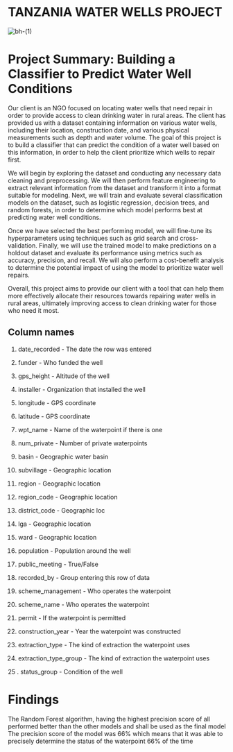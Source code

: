 # TANZANIA WATER WELLS PROJECT
![bh-(1)](https://github.com/BKitainge/P-3-project/assets/123490766/56f3e007-8a08-4c2b-8d72-22a1f03a0ae5)
# Project Summary: Building a Classifier to Predict Water Well Conditions
Our client is an NGO focused on locating water wells that need repair in order to provide access to clean drinking water in rural areas. The client has provided us with a dataset containing information on various water wells, including their location, construction date, and various physical measurements such as depth and water volume. The goal of this project is to build a classifier that can predict the condition of a water well based on this information, in order to help the client prioritize which wells to repair first.

We will begin by exploring the dataset and conducting any necessary data cleaning and preprocessing. We will then perform feature engineering to extract relevant information from the dataset and transform it into a format suitable for modeling. Next, we will train and evaluate several classification models on the dataset, such as logistic regression, decision trees, and random forests, in order to determine which model performs best at predicting water well conditions.

Once we have selected the best performing model, we will fine-tune its hyperparameters using techniques such as grid search and cross-validation. Finally, we will use the trained model to make predictions on a holdout dataset and evaluate its performance using metrics such as accuracy, precision, and recall. We will also perform a cost-benefit analysis to determine the potential impact of using the model to prioritize water well repairs.

Overall, this project aims to provide our client with a tool that can help them more effectively allocate their resources towards repairing water wells in rural areas, ultimately improving access to clean drinking water for those who need it most.
## Column names
1. date_recorded - The date the row was entered

2. funder - Who funded the well

3. gps_height - Altitude of the well

4. installer - Organization that installed the well

5. longitude - GPS coordinate

6. latitude - GPS coordinate

7. wpt_name - Name of the waterpoint if there is one

8. num_private - Number of private waterpoints

9. basin - Geographic water basin

10. subvillage - Geographic location

11. region - Geographic location

12. region_code - Geographic location

13. district_code - Geographic loc

14. lga - Geographic location

15. ward - Geographic location

16. population - Population around the well

17. public_meeting - True/False

18. recorded_by - Group entering this row of data

19. scheme_management - Who operates the waterpoint

20. scheme_name - Who operates the waterpoint

21. permit - If the waterpoint is permitted

22. construction_year - Year the waterpoint was constructed

23. extraction_type - The kind of extraction the waterpoint uses

24. extraction_type_group - The kind of extraction the waterpoint uses

25 . status_group - Condition of the well
# Findings
The Random Forest algorithm, having the highest precision score of all performed better than the other models and shall be used as the final model The precision score of the model was 66% which means that it was able to precisely determine the status of the waterpoint 66% of the time
